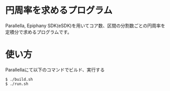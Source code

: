 # 円周率を求めるプログラム
Parallella, Epiphany SDK(eSDK)を用いてコア数、区間の分割数ごとの円周率を定積分で求めるプログラムです。

# 使い方
Parallellaにて以下のコマンドでビルド、実行する
```
$ ./build.sh
$ ./run.sh
```